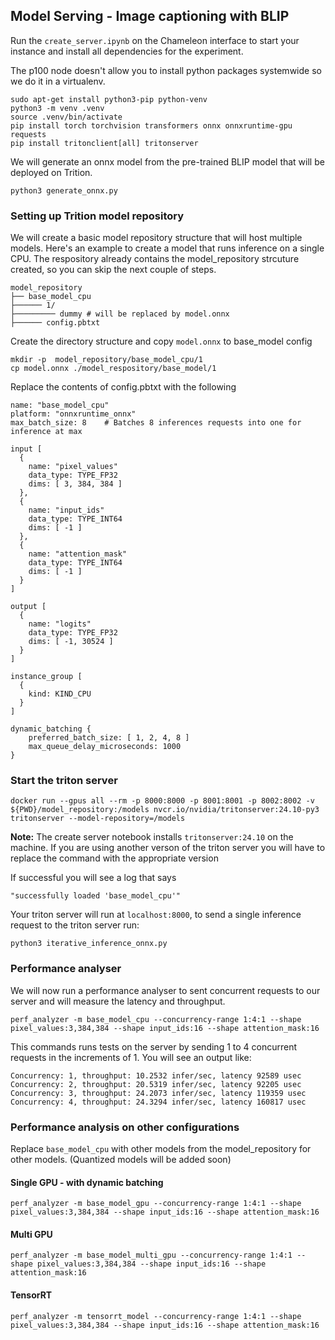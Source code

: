 ## Model Serving - Image captioning with BLIP

Run the 	`create_server.ipynb` on the Chameleon interface to start your instance and install all dependencies for the experiment.

The p100 node doesn't allow you to install python packages systemwide so we do it in a virtualenv.
```
sudo apt-get install python3-pip python-venv
python3 -m venv .venv
source .venv/bin/activate
pip install torch torchvision transformers onnx onnxruntime-gpu requests
pip install tritonclient[all] tritonserver
```

We will generate an onnx model from the pre-trained BLIP model that will be deployed on Trition. 
```
python3 generate_onnx.py
```

### Setting up Trition model repository

We will create a basic model repository structure that will host multiple models. Here's an example to create a model that runs inference on a single CPU. The respository already contains the model_repository strcuture created, so you can skip the next couple of steps. 
```
model_repository  
├── base_model_cpu  
├────── 1/  
├───────── dummy # will be replaced by model.onnx 
├────── config.pbtxt
```
Create the directory structure  and copy `model.onnx` to base_model config

```
mkdir -p  model_repository/base_model_cpu/1
cp model.onnx ./model_respository/base_model/1
```
Replace the contents of config.pbtxt with the following

```
name: "base_model_cpu"
platform: "onnxruntime_onnx"
max_batch_size: 8    # Batches 8 inferences requests into one for inference at max

input [
  {
    name: "pixel_values"
    data_type: TYPE_FP32
    dims: [ 3, 384, 384 ]
  },
  {
    name: "input_ids"
    data_type: TYPE_INT64
    dims: [ -1 ]
  },
  {
    name: "attention_mask"
    data_type: TYPE_INT64
    dims: [ -1 ]
  }
]

output [
  {
    name: "logits"
    data_type: TYPE_FP32
    dims: [ -1, 30524 ]
  }
]

instance_group [
  {
    kind: KIND_CPU
  }
]

dynamic_batching { 
	preferred_batch_size: [ 1, 2, 4, 8 ] 
	max_queue_delay_microseconds: 1000 
}
```

### Start the triton server


```
docker run --gpus all --rm -p 8000:8000 -p 8001:8001 -p 8002:8002 -v ${PWD}/model_repository:/models nvcr.io/nvidia/tritonserver:24.10-py3 tritonserver --model-repository=/models
```
**Note:** The create server notebook installs `tritonserver:24.10` on the machine. If you are using another verson of the triton server you will have to replace the command with the appropriate version

If successful you will see a log that says

```
"successfully loaded 'base_model_cpu'"
```

Your triton server will run at `localhost:8000`, to send a single inference request to the triton server run:

```
python3 iterative_inference_onnx.py
```

### Performance analyser 

We will now run a performance analyser to sent concurrent requests to our server and will measure the latency and throughput.  

```
perf_analyzer -m base_model_cpu --concurrency-range 1:4:1 --shape pixel_values:3,384,384 --shape input_ids:16 --shape attention_mask:16
```
This commands runs tests on the server by sending 1 to 4 concurrent requests in the increments of 1. You will see an output like: 

```
Concurrency: 1, throughput: 10.2532 infer/sec, latency 92589 usec
Concurrency: 2, throughput: 20.5319 infer/sec, latency 92205 usec 
Concurrency: 3, throughput: 24.2073 infer/sec, latency 119359 usec 
Concurrency: 4, throughput: 24.3294 infer/sec, latency 160817 usec
```

###  Performance analysis on other configurations

Replace `base_model_cpu` with other models from the model_repository for other models. (Quantized models will be added soon)

#### Single GPU - with dynamic batching
```
perf_analyzer -m base_model_gpu --concurrency-range 1:4:1 --shape pixel_values:3,384,384 --shape input_ids:16 --shape attention_mask:16
```

#### Multi GPU 
```
perf_analyzer -m base_model_multi_gpu --concurrency-range 1:4:1 --shape pixel_values:3,384,384 --shape input_ids:16 --shape attention_mask:16
```

#### TensorRT
```
perf_analyzer -m tensorrt_model --concurrency-range 1:4:1 --shape pixel_values:3,384,384 --shape input_ids:16 --shape attention_mask:16
```


